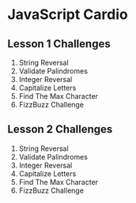 # JavaScript Cardio

## Lesson 1 Challenges

1. String Reversal
2. Validate Palindromes
3. Integer Reversal
4. Capitalize Letters
5. Find The Max Character
6. FizzBuzz Challenge

## Lesson 2 Challenges

1. String Reversal
2. Validate Palindromes
3. Integer Reversal
4. Capitalize Letters
5. Find The Max Character
6. FizzBuzz Challenge
